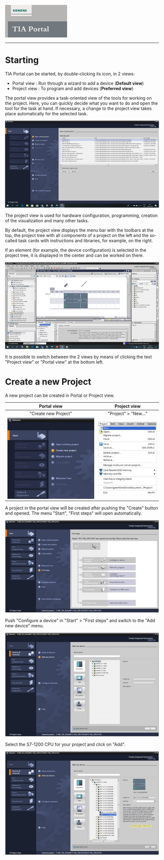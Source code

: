 ![](../Ad03/Images/Logo_Siemens_TIA_Portal.jpg)
_____________________________________
# Starting
TIA Portal can be started, by double-clicking its icon, in 2 views:
- Portal view : Run through a wizard to add a device (**Default view**)
- Project view : To program and add devices (**Preferred view**)

The portal view provides a task-oriented view of the tools for working on the
project. Here, you can quickly decide what you want to do and open the tool for the task at hand. If necessary, a change to the project view takes place
automatically for the selected task.

![Portal view](../Ad03/Images/TIA_Portal_View.jpg "Portal View")

The project view is used for hardware configuration, programming, creation of the visualization and many other tasks.

By default, the project view displays the menu bar with the toolbars at the top, the project tree with all components of a project on the left and the so-called task cards with instructions and libraries, for example, on the right.

If an element (for example, the device configuration) is selected in the project tree, it is displayed in the center and can be worked on there.

![Project view](../Ad03/Images/TIA_Project_View.jpg "Project View")

It is possible to switch between the 2 views by means of clicking the text "Project view" or "Portal view" at the bottom left.

# Create a new Project
A new project can be created in Portal or Project view.

Portal view  |  Project view
:--:|:--:
"Create new Project"  |  "Project" > "New..."
![Create new TIA Project](../Ad03/Images/Create_new_project.jpg) | ![New TIA Project](../Ad03/Images/TIA_new_project.jpg)

A project in the portal view will be created after pushing the "Create" button and opened. The menu "Start", "First steps" will open automatically.

![First steps](../Ad03/Images/First_steps.jpg)

Push "Configure a device" in "Start" > "First steps" and switch to the "Add new device" menu.

![Add new device](../Ad03/Images/Add_new_device.jpg)

Select the S7-1200 CPU for your project and click on "Add".

![Select new device](../Ad03/Images/Select_new_device.jpg)
